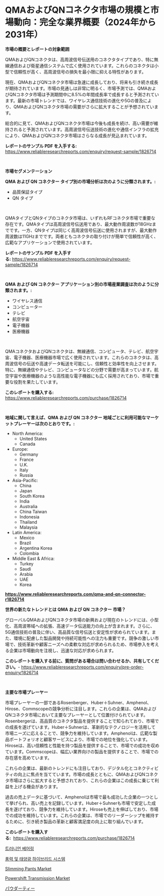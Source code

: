 <p><h1>QMAおよびQNコネクタ市場の規模と市場動向：完全な業界概要（2024年から2031年）</h1></p><p><strong>市場の概要とレポートの対象範囲</strong></p>
<p><p>QMAおよびQNコネクタは、高周波信号伝送用のコネクタタイプであり、特に無線通信および衛星通信システムで広く使用されています。これらのコネクタは小型で信頼性が高く、高周波信号の損失を最小限に抑える特性があります。</p><p>現在、QMAおよびQNコネクタ市場は急速に成長しており、将来も引き続き成長が期待されています。市場の見通しは非常に明るく、市場予測では、QMAおよびQNコネクタ市場は予測期間中に8.5%の年間成長率で成長すると予測されています。最新の市場トレンドでは、ワイヤレス通信技術の進化や5Gの普及により、QMAおよびQNコネクタ市場の需要がさらに拡大することが予想されています。</p><p>総合的に見て、QMAおよびQNコネクタ市場は今後も成長を続け、高い需要が維持されると予測されています。高周波信号伝送技術の進化や通信インフラの拡充により、QMAおよびQNコネクタ市場はさらなる成長が見込まれています。</p></p>
<p><strong>レポートのサンプル PDF を入手する:</strong> <a href="https://www.reliableresearchreports.com/enquiry/request-sample/1826714">https://www.reliableresearchreports.com/enquiry/request-sample/1826714</a></p>
<p>&nbsp;</p>
<p><strong>市場セグメンテーション</strong></p>
<p><strong>QMA および QN コネクター タイプ別の市場分析は次のように分類されます。:</strong></p>
<p><ul><li>品質保証タイプ</li><li>QN タイプ</li></ul></p>
<p>&nbsp;</p>
<p><p>QMAタイプとQNタイプのコネクタ市場は、いずれもRFコネクタ市場で重要な存在です。QMAタイプは高周波信号伝送用であり、最大動作周波数が18GHzまでです。一方、QNタイプは同じく高周波信号伝送に使用されますが、最大動作周波数は11GHzまでです。両者ともコネクタの取り付けが簡単で信頼性が高く、広範なアプリケーションで使用されています。</p></p>
<p><strong>レポートのサンプル PDF を入手する:</strong>&nbsp;<a href="https://www.reliableresearchreports.com/enquiry/request-sample/1826714">https://www.reliableresearchreports.com/enquiry/request-sample/1826714</a></p>
<p>&nbsp;</p>
<p><strong> QMA および QN コネクター アプリケーション別の市場産業調査は次のように分類されます。:</strong></p>
<p><ul><li>ワイヤレス通信</li><li>コンピューター</li><li>テレビ</li><li>航空宇宙</li><li>電子機器</li><li>医療機器</li></ul></p>
<p>&nbsp;</p>
<p><p>QMAコネクタおよびQNコネクタは、無線通信、コンピュータ、テレビ、航空宇宙、電子機器、医療機器市場で広く使用されています。これらのコネクタは、高周波信号の伝送や高速データ転送を可能にし、信頼性と効率性を向上させます。特に、無線通信やテレビ、コンピュータなどの分野で需要が高まっています。航空宇宙や医療機器のような高性能な電子機器にも広く採用されており、市場で重要な役割を果たしています。</p></p>
<p><strong>このレポートを購入する:</strong>&nbsp; <a href="https://www.reliableresearchreports.com/purchase/1826714">https://www.reliableresearchreports.com/purchase/1826714</a></p>
<p>&nbsp;</p>
<p><strong>地域に関して言えば、QMA および QN コネクター 地域ごとに利用可能なマーケットプレーヤーは次のとおりです。:</strong></p>
<p><ul>
    <li>
        North America:
        <ul>
            <li>United States</li>
            <li>Canada</li>
        </ul>
    </li>
    <li>
        Europe:
        <ul>
            <li>Germany</li>
            <li>France</li>
            <li>U.K.</li>
            <li>Italy</li>
            <li>Russia</li>
        </ul>
    </li>
    <li>
        Asia-Pacific:
        <ul>
            <li>China</li>
            <li>Japan</li>
            <li>South Korea</li>
            <li>India</li>
            <li>Australia</li>
            <li>China Taiwan</li>
            <li>Indonesia</li>
            <li>Thailand</li>
            <li>Malaysia</li>
        </ul>
    </li>
    <li>
        Latin America:
        <ul>
            <li>Mexico</li>
            <li>Brazil</li>
            <li>Argentina Korea</li>
            <li>Colombia</li>
        </ul>
    </li>
    <li>
        Middle East & Africa:
        <ul>
            <li>Turkey</li>
            <li>Saudi</li>
            <li>Arabia</li>
            <li>UAE</li>
            <li>Korea</li>
        </ul>
    </li>
    </ul></p>
<p><strong><a href="https://www.reliableresearchreports.com/qma-and-qn-connector-r1826714">https://www.reliableresearchreports.com/qma-and-qn-connector-r1826714</a></strong>&nbsp;</p>
<p><strong>世界の新たなトレンドとは QMA および QN コネクター 市場？</strong></p>
<p><p>グローバルQMAおよびQNコネクタ市場の新興および現在のトレンドには、小型化、高周波帯域への拡張、高速データ伝送能力の向上が含まれます。さらに、5G通信技術の普及に伴い、高品質な信号伝送と安定性が求められています。また、環境に配慮した製品開発や持続可能性への注力も重要です。競争の激しい市場で、技術革新や顧客ニーズへの柔軟な対応が求められるため、市場参入を考える企業は市場動向を注視し、迅速な対応が求められます。</p></p>
<p><strong>このレポートを購入する前に、質問がある場合は問い合わせるか、共有してください。</strong>- <a href="https://www.reliableresearchreports.com/enquiry/pre-order-enquiry/1826714">https://www.reliableresearchreports.com/enquiry/pre-order-enquiry/1826714</a></p>
<p>&nbsp;</p>
<p><strong>主要な市場プレーヤー</strong></p>
<p><p>市場プレーヤーの一部であるRosenberger、Huber＋Suhner、Amphenol、Hirose、Commscopeの競争分析に注目します。これらの企業は、QMAおよびQNコネクタ市場において主要なプレーヤーとして位置付けられています。Rosenbergerは、高品質のコネクタ製品を提供することで知られており、市場での成長を遂げています。Huber＋Suhnerは、革新的なテクノロジーを活用して市場ニーズに応えることで、競争力を維持しています。Amphenolは、広範な製品ポートフォリオと顧客サービスにより、市場での地位を強化しています。Hiroseは、高い信頼性と性能を持つ製品を提供することで、市場での成功を収めています。Commscopeは、幅広い業界向けの製品を提供することで、市場での存在感を高めています。</p><p>これらの企業は、最新のトレンドにも注目しており、デジタル化とコネクティビティの向上に焦点を当てています。市場の成長とともに、QMAおよびQNコネクタ市場はさらに拡大すると予想されており、これらの企業はこの成長に乗じて利益を上げる機会があります。</p><p>過去の売上データに基づいて、Amphenolは市場で最も成功した企業の一つとして挙げられ、高い売上を記録しています。Huber＋Suhnerも市場で安定した成長を遂げており、競争力を維持しています。Hiroseも売上を伸ばしており、市場での成功を維持しています。これらの企業は、市場でのリーダーシップを維持するために、引き続き製品の革新と顧客満足度の向上に取り組んでいます。</p></p>
<p><strong>このレポートを購入する:</strong>&nbsp;&nbsp;<a href="https://www.reliableresearchreports.com/purchase/1826714">https://www.reliableresearchreports.com/purchase/1826714</a></p>
<p><p><a href="https://github.com/vdhdwjyp90142/Market-Research-Report-List-1/blob/main/829123529440.md">트러니언 베어링</a></p><p><a href="https://github.com/OwenHamiytll568745/Market-Research-Report-List-1/blob/main/582904829441.md">풍력 및 태양광 하이브리드 시스템</a></p><p><a href="https://www.linkedin.com/pulse/slimming-pants-market-report-reveals-latest-trends-growth-ankwc?trackingId=MZUZWZsu01%2FrrpZm0M2NIg%3D%3D">Slimming Pants Market</a></p><p><a href="https://github.com/mharielmesa/Market-Research-Report-List-3/blob/main/powershift-transmission-market.md">Powershift Transmission Market</a></p><p><a href="https://github.com/sghwr779811674/Market-Research-Report-List-1/blob/main/979812032246.md">パウダーティー</a></p></p>